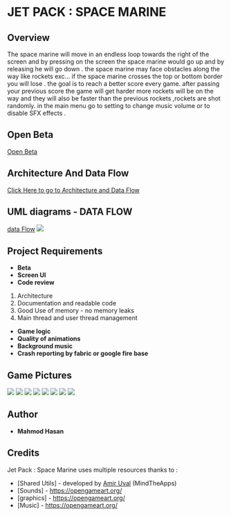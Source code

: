 ﻿# JET PACK : SPACE MARINE
## Overview
The space marine will move in an endless loop towards the right of the screen and by pressing on the screen the space marine would go up and by releasing he will go down .
the space marine may face obstacles along the way like rockets exc…
if the space marine crosses the top or bottom border you will lose .
the goal is to reach a better score every game.
after passing your previous score the game will get harder more rockets will be on the way and they will also be faster than the previous rockets ,rockets are shot randomly.
in the main menu go to setting to change music volume or to disable SFX effects .
## Open Beta
[Open Beta](https://play.google.com/store/apps/details?id=com.mahmod.battl.jetpack)
## Architecture And Data Flow
[Click Here to go to Architecture and Data Flow]( https://docs.google.com/document/d/1duEhr-1tbCmY6Ga9J5_5mXlDKZ3Cr-vg5gC0BWo7Lew/edit?usp=sharing"Architecture")
## UML diagrams - DATA FLOW
[data Flow](https://drive.google.com/file/d/1BKasyt2sR5oFI87u12i1EPIV9ryQbpqL/view?usp=sharing)
**![](https://lh5.googleusercontent.com/Edvd64JfF_XkdYuNgx6625rwJcrylaFilvYJvdLQP2xNAqcoPvwi6GoShg2Na1sZW-PJ-sdzBRqPNutostpc5lTQ9TFCkUptunBD4kKRlcNlBZyoNjVIUsIDWEL7A8vQZKqzKVrb)**

## Project Requirements 
-   **Beta**
-   **Screen UI** 
-   **Code review** 
1. Architecture
2. Documentation and readable code
3. Good Use of memory - no memory leaks
4. Main thread and user thread management
-   **Game logic** 
-   **Quality of animations** 
-   **Background music** 
-   **Crash reporting by fabric or google fire base** 

## Game Pictures 
**![](https://lh6.googleusercontent.com/a7TCR2mXpnlWLoA_KlpiIoSHy9PCdSsR3K1P-kB1gVM3-2EqSYjDpVNGaOhuGHhIkY_CgbR29Pjv0UIwzgBi6SNcNxShXW_l6TvI8iLM8uTg1_THJVa4HYW0DG8kj7I5ok0PTBOr)**
**![](https://lh5.googleusercontent.com/EFX23fkhp-H9-ils0qZJaneSWELhTy9aerQqCMEuPYBvj4sIb5JeRiC6zPw4bjGsRzMh16euswyisGn4LnLIIRUP2fJ86bIZKEZ0Tmt9mVPHkJLRC6OauW_0ZBNd36XNf9QE9sDh)**
**![](https://lh4.googleusercontent.com/-f-4y0-_7ZEVF-cewN-W1-XvZ8ZKM-vkqL6OrumHwuI8azd629DnI4eqI5mGG5UETjkSW9divD84DpzT-RaAnuu8Ek2AcPJ8re27C877YXn-vrK3NZnrS8bKo-mHpjjSCB4D-M7P)**
**![](https://lh5.googleusercontent.com/spsEBeiPhRTrokKt_-g8cKOOm_BWICNGjHxPEz3EBAyVCTmJI0eW-lUiV8ptEIHPq8wgGzBD54hx2fSa-4iUyQZ-jIr8EntJAYY-dMBssHWv7Ej9RlpHBnqHeCqLLAUmmb6fUtKw)**
**![](https://lh5.googleusercontent.com/ULhJNNxszkYcFwJOb9qXvsGdI08SHur49n3RpLg6x0R47OQJwBcNpo09QO2FGrykTmyQNXUpe0S5ZqMqOuuRpaSra_QLmZcSFzKvwXINP0gmtTYMlmVeFfhKbSXHK0YxZCd6_vFG)**
**![](https://lh5.googleusercontent.com/thSk2ZPBnEhYHpfpWxtx7LK6tNfEHn8KIVzDhUDR6ZBRd7tCDcITNkhB7EB884_duAiv-9k2rribHzscdcyBMO5_exmizwlV90l65-Z9YpvCPtz71pf7_mpXkgKiaPhIeeJJpl-h)**
**![](https://lh5.googleusercontent.com/thSk2ZPBnEhYHpfpWxtx7LK6tNfEHn8KIVzDhUDR6ZBRd7tCDcITNkhB7EB884_duAiv-9k2rribHzscdcyBMO5_exmizwlV90l65-Z9YpvCPtz71pf7_mpXkgKiaPhIeeJJpl-h)**
**![](https://lh5.googleusercontent.com/ULhJNNxszkYcFwJOb9qXvsGdI08SHur49n3RpLg6x0R47OQJwBcNpo09QO2FGrykTmyQNXUpe0S5ZqMqOuuRpaSra_QLmZcSFzKvwXINP0gmtTYMlmVeFfhKbSXHK0YxZCd6_vFG)**

## Author

* **Mahmod Hasan**
## Credits

Jet Pack : Space Marine uses multiple resources thanks to :

* [Shared Utils] - developed by [Amir Uval](https://github.com/auval) (MindTheApps)
* [Sounds] - https://opengameart.org/
* [graphics] - https://opengameart.org/
*  [Music] - https://opengameart.org/


<!--stackedit_data:
eyJoaXN0b3J5IjpbMTYwMDUxNTI0MCw0MjQ0MTg1MTVdfQ==
-->